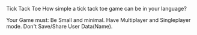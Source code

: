 Tick Tack Toe
How simple a tick tack toe game can be in your language?

Your Game must:
  Be Small and minimal.
  Have Multiplayer and Singleplayer mode.
  Don't Save/Share User Data(Name).
